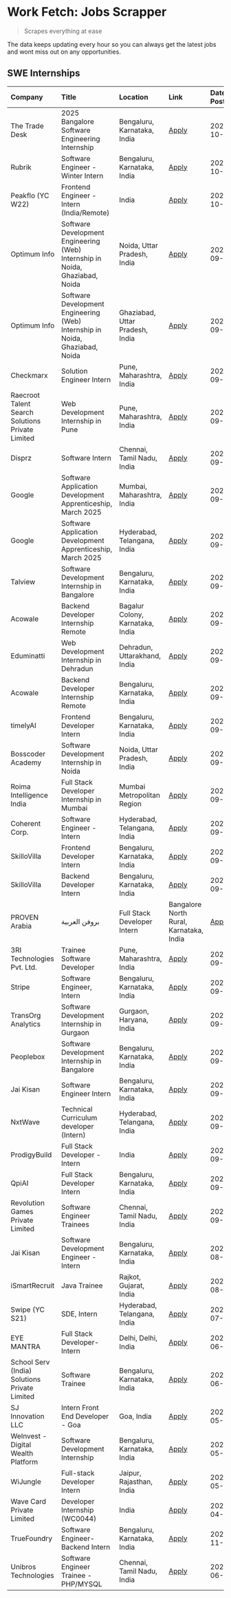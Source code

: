# Work Fetch: Jobs Scrapper
> Scrapes everything at ease

The data keeps updating every hour so you can always get the latest jobs and wont miss out on any opportunities.

## SWE Internships
<!--START_SECTION:workfetch-->
| Company                                          | Title                                                                        | Location                                | Link                                                                                                                                                                                                                                                                            | Date Posted   |
|:-------------------------------------------------|:-----------------------------------------------------------------------------|:----------------------------------------|:--------------------------------------------------------------------------------------------------------------------------------------------------------------------------------------------------------------------------------------------------------------------------------|:--------------|
| The Trade Desk                                   | 2025 Bangalore Software Engineering Internship                               | Bengaluru, Karnataka, India             | [Apply](https://in.linkedin.com/jobs/view/2025-bangalore-software-engineering-internship-at-the-trade-desk-3987456531?position=13&pageNum=0&refId=9TMRHFBf4yoxjWcX70qhQw%3D%3D&trackingId=mTDCEycSR69uUSjHSc%2FwxQ%3D%3D)                                                       | 2024-10-02    |
| Rubrik                                           | Software Engineer - Winter Intern                                            | Bengaluru, Karnataka, India             | [Apply](https://in.linkedin.com/jobs/view/software-engineer-winter-intern-at-rubrik-4006567784?position=20&pageNum=0&refId=9TMRHFBf4yoxjWcX70qhQw%3D%3D&trackingId=4FOu4GEFRMRWOVEGLrJwJg%3D%3D)                                                                                | 2024-10-02    |
| Peakflo (YC W22)                                 | Frontend Engineer - Intern (India/Remote)                                    | India                                   | [Apply](https://in.linkedin.com/jobs/view/frontend-engineer-intern-india-remote-at-peakflo-yc-w22-4037729755?position=17&pageNum=0&refId=9TMRHFBf4yoxjWcX70qhQw%3D%3D&trackingId=axvRXzgbZVfpDbIxM7fQNg%3D%3D)                                                                  | 2024-10-01    |
| Optimum Info                                     | Software Development Engineering (Web) Internship in Noida, Ghaziabad, Noida | Noida, Uttar Pradesh, India             | [Apply](https://in.linkedin.com/jobs/view/software-development-engineering-web-internship-in-noida-ghaziabad-noida-at-optimum-info-4037042231?position=5&pageNum=0&refId=9TMRHFBf4yoxjWcX70qhQw%3D%3D&trackingId=iZ8efx9g1PDQ4uNvB9Poew%3D%3D)                                  | 2024-09-27    |
| Optimum Info                                     | Software Development Engineering (Web) Internship in Noida, Ghaziabad, Noida | Ghaziabad, Uttar Pradesh, India         | [Apply](https://in.linkedin.com/jobs/view/software-development-engineering-web-internship-in-noida-ghaziabad-noida-at-optimum-info-4037041629?position=7&pageNum=0&refId=9TMRHFBf4yoxjWcX70qhQw%3D%3D&trackingId=F5HLibB%2BTtvFmJbEwQADYA%3D%3D)                                | 2024-09-27    |
| Checkmarx                                        | Solution Engineer Intern                                                     | Pune, Maharashtra, India                | [Apply](https://in.linkedin.com/jobs/view/solution-engineer-intern-at-checkmarx-4036405936?position=59&pageNum=0&refId=9TMRHFBf4yoxjWcX70qhQw%3D%3D&trackingId=w1Q%2BPKjfEhBy8wnT5VPitg%3D%3D)                                                                                  | 2024-09-27    |
| Raecroot Talent Search Solutions Private Limited | Web Development Internship in Pune                                           | Pune, Maharashtra, India                | [Apply](https://in.linkedin.com/jobs/view/web-development-internship-in-pune-at-raecroot-talent-search-solutions-private-limited-4034584677?position=47&pageNum=0&refId=9TMRHFBf4yoxjWcX70qhQw%3D%3D&trackingId=YtoPWdogXuigYvxkMqswcQ%3D%3D)                                   | 2024-09-26    |
| Disprz                                           | Software Intern                                                              | Chennai, Tamil Nadu, India              | [Apply](https://in.linkedin.com/jobs/view/software-intern-at-disprz-4034165337?position=60&pageNum=0&refId=9TMRHFBf4yoxjWcX70qhQw%3D%3D&trackingId=FxufF9gLNf5XTmzWqU8mkQ%3D%3D)                                                                                                | 2024-09-26    |
| Google                                           | Software Application Development Apprenticeship, March 2025                  | Mumbai, Maharashtra, India              | [Apply](https://in.linkedin.com/jobs/view/software-application-development-apprenticeship-march-2025-at-google-4032958573?position=2&pageNum=0&refId=9TMRHFBf4yoxjWcX70qhQw%3D%3D&trackingId=nVQLQEpLFOpy8zTm7nRR4Q%3D%3D)                                                      | 2024-09-24    |
| Google                                           | Software Application Development Apprenticeship, March 2025                  | Hyderabad, Telangana, India             | [Apply](https://in.linkedin.com/jobs/view/software-application-development-apprenticeship-march-2025-at-google-4032957528?position=3&pageNum=0&refId=9TMRHFBf4yoxjWcX70qhQw%3D%3D&trackingId=LEt1PieSgKFhXWb97PJIGg%3D%3D)                                                      | 2024-09-24    |
| Talview                                          | Software Development Internship in Bangalore                                 | Bengaluru, Karnataka, India             | [Apply](https://in.linkedin.com/jobs/view/software-development-internship-in-bangalore-at-talview-4033703077?position=10&pageNum=0&refId=9TMRHFBf4yoxjWcX70qhQw%3D%3D&trackingId=otDgdy%2FA0y0gWPKSIy8ftQ%3D%3D)                                                                | 2024-09-23    |
| Acowale                                          | Backend Developer Internship Remote                                          | Bagalur Colony, Karnataka, India        | [Apply](https://in.linkedin.com/jobs/view/backend-developer-internship-remote-at-acowale-4030088707?position=15&pageNum=0&refId=9TMRHFBf4yoxjWcX70qhQw%3D%3D&trackingId=nh3QFzc6hCTnA%2BUrGS1r8g%3D%3D)                                                                         | 2024-09-21    |
| Eduminatti                                       | Web Development Internship in Dehradun                                       | Dehradun, Uttarakhand, India            | [Apply](https://in.linkedin.com/jobs/view/web-development-internship-in-dehradun-at-eduminatti-4032105381?position=26&pageNum=0&refId=9TMRHFBf4yoxjWcX70qhQw%3D%3D&trackingId=R%2F071V0ek61qcS43gT0ZkQ%3D%3D)                                                                   | 2024-09-21    |
| Acowale                                          | Backend Developer Internship Remote                                          | Bengaluru, Karnataka, India             | [Apply](https://in.linkedin.com/jobs/view/backend-developer-internship-remote-at-acowale-4030975489?position=9&pageNum=0&refId=9TMRHFBf4yoxjWcX70qhQw%3D%3D&trackingId=xX83U%2BkWnTA7zaaGtSH5Bg%3D%3D)                                                                          | 2024-09-20    |
| timelyAI                                         | Frontend Developer Intern                                                    | Bengaluru, Karnataka, India             | [Apply](https://in.linkedin.com/jobs/view/frontend-developer-intern-at-timelyai-4030925040?position=14&pageNum=0&refId=9TMRHFBf4yoxjWcX70qhQw%3D%3D&trackingId=5OF%2Bsfcg3BoUp5USmnDcBw%3D%3D)                                                                                  | 2024-09-20    |
| Bosscoder Academy                                | Software Development Internship in Noida                                     | Noida, Uttar Pradesh, India             | [Apply](https://in.linkedin.com/jobs/view/software-development-internship-in-noida-at-bosscoder-academy-4031161323?position=16&pageNum=0&refId=9TMRHFBf4yoxjWcX70qhQw%3D%3D&trackingId=N0K8WsYBP66YQomyJsXGXg%3D%3D)                                                            | 2024-09-20    |
| Roima Intelligence India                         | Full Stack Developer Internship in Mumbai                                    | Mumbai Metropolitan Region              | [Apply](https://in.linkedin.com/jobs/view/full-stack-developer-internship-in-mumbai-at-roima-intelligence-india-4031159544?position=50&pageNum=0&refId=9TMRHFBf4yoxjWcX70qhQw%3D%3D&trackingId=Ln7%2FJRCTiSsteQYUxIwnrw%3D%3D)                                                  | 2024-09-20    |
| Coherent Corp.                                   | Software Engineer - Intern                                                   | Hyderabad, Telangana, India             | [Apply](https://in.linkedin.com/jobs/view/software-engineer-intern-at-coherent-corp-4029132427?position=19&pageNum=0&refId=9TMRHFBf4yoxjWcX70qhQw%3D%3D&trackingId=gRgMOOqqGVjuhggBKTQTUA%3D%3D)                                                                                | 2024-09-18    |
| SkilloVilla                                      | Frontend Developer Intern                                                    | Bengaluru, Karnataka, India             | [Apply](https://in.linkedin.com/jobs/view/frontend-developer-intern-at-skillovilla-4025873510?position=8&pageNum=0&refId=9TMRHFBf4yoxjWcX70qhQw%3D%3D&trackingId=snUoX0lgmyqUGTTAjKoc0Q%3D%3D)                                                                                  | 2024-09-17    |
| SkilloVilla                                      | Backend Developer Intern                                                     | Bengaluru, Karnataka, India             | [Apply](https://in.linkedin.com/jobs/view/backend-developer-intern-at-skillovilla-4025860894?position=11&pageNum=0&refId=9TMRHFBf4yoxjWcX70qhQw%3D%3D&trackingId=OelYBn4Cv3q3fh8WSTWoHQ%3D%3D)                                                                                  | 2024-09-17    |
| PROVEN Arabia | بروفن العربية                    | Full Stack Developer Intern                                                  | Bangalore North Rural, Karnataka, India | [Apply](https://in.linkedin.com/jobs/view/full-stack-developer-intern-at-proven-arabia-%D8%A8%D8%B1%D9%88%D9%81%D9%86-%D8%A7%D9%84%D8%B9%D8%B1%D8%A8%D9%8A%D8%A9-4028862862?position=56&pageNum=0&refId=9TMRHFBf4yoxjWcX70qhQw%3D%3D&trackingId=xeMsbmNexyFIfLaM%2BMarsA%3D%3D) | 2024-09-17    |
| 3RI Technologies Pvt. Ltd.                       | Trainee  Software Developer                                                  | Pune, Maharashtra, India                | [Apply](https://in.linkedin.com/jobs/view/trainee-software-developer-at-3ri-technologies-pvt-ltd-4026688364?position=25&pageNum=0&refId=9TMRHFBf4yoxjWcX70qhQw%3D%3D&trackingId=GsVmn%2FpVDy1yDVIH72T4Bg%3D%3D)                                                                 | 2024-09-15    |
| Stripe                                           | Software Engineer, Intern                                                    | Bengaluru, Karnataka, India             | [Apply](https://in.linkedin.com/jobs/view/software-engineer-intern-at-stripe-4008214242?position=4&pageNum=0&refId=9TMRHFBf4yoxjWcX70qhQw%3D%3D&trackingId=92KOUXdAIws0kIucvrRTXg%3D%3D)                                                                                        | 2024-09-13    |
| TransOrg Analytics                               | Software Development Internship in Gurgaon                                   | Gurgaon, Haryana, India                 | [Apply](https://in.linkedin.com/jobs/view/software-development-internship-in-gurgaon-at-transorg-analytics-4024791052?position=51&pageNum=0&refId=9TMRHFBf4yoxjWcX70qhQw%3D%3D&trackingId=YfiYS3VojWdCHoXqrFFZGQ%3D%3D)                                                         | 2024-09-12    |
| Peoplebox                                        | Software Development Internship in Bangalore                                 | Bengaluru, Karnataka, India             | [Apply](https://in.linkedin.com/jobs/view/software-development-internship-in-bangalore-at-peoplebox-4022411601?position=12&pageNum=0&refId=9TMRHFBf4yoxjWcX70qhQw%3D%3D&trackingId=ifbQYYOAx21gPRJhlFDCBw%3D%3D)                                                                | 2024-09-10    |
| Jai Kisan                                        | Software Engineer Intern                                                     | Bengaluru, Karnataka, India             | [Apply](https://in.linkedin.com/jobs/view/software-engineer-intern-at-jai-kisan-4024075360?position=36&pageNum=0&refId=9TMRHFBf4yoxjWcX70qhQw%3D%3D&trackingId=33OHSwerV3Yb2MMv6FFtqw%3D%3D)                                                                                    | 2024-09-09    |
| NxtWave                                          | Technical Curriculum developer (Intern)                                      | Hyderabad, Telangana, India             | [Apply](https://in.linkedin.com/jobs/view/technical-curriculum-developer-intern-at-nxtwave-4020462207?position=37&pageNum=0&refId=9TMRHFBf4yoxjWcX70qhQw%3D%3D&trackingId=lbYgANNud0qbFhRsXsCy6g%3D%3D)                                                                         | 2024-09-09    |
| ProdigyBuild                                     | Full Stack Developer - Intern                                                | India                                   | [Apply](https://in.linkedin.com/jobs/view/full-stack-developer-intern-at-prodigybuild-4019591942?position=45&pageNum=0&refId=9TMRHFBf4yoxjWcX70qhQw%3D%3D&trackingId=V4jYTlryOw01d6uxPTjKZQ%3D%3D)                                                                              | 2024-09-08    |
| QpiAI                                            | Full Stack Developer Intern                                                  | Bengaluru, Karnataka, India             | [Apply](https://in.linkedin.com/jobs/view/full-stack-developer-intern-at-qpiai-4017395346?position=30&pageNum=0&refId=9TMRHFBf4yoxjWcX70qhQw%3D%3D&trackingId=11E92xmCv8QHzmyDyrmFkA%3D%3D)                                                                                     | 2024-09-06    |
| Revolution Games Private Limited                 | Software Engineer Trainees                                                   | Chennai, Tamil Nadu, India              | [Apply](https://in.linkedin.com/jobs/view/software-engineer-trainees-at-revolution-games-private-limited-4015912927?position=28&pageNum=0&refId=9TMRHFBf4yoxjWcX70qhQw%3D%3D&trackingId=%2FgHAJWsQRBrXJOEfUwBSTg%3D%3D)                                                         | 2024-09-02    |
| Jai Kisan                                        | Software Development Engineer - Intern                                       | Bengaluru, Karnataka, India             | [Apply](https://in.linkedin.com/jobs/view/software-development-engineer-intern-at-jai-kisan-4027288169?position=24&pageNum=0&refId=9TMRHFBf4yoxjWcX70qhQw%3D%3D&trackingId=TQr26uRs%2F95WnOjKzg1Tcw%3D%3D)                                                                      | 2024-08-22    |
| iSmartRecruit                                    | Java Trainee                                                                 | Rajkot, Gujarat, India                  | [Apply](https://in.linkedin.com/jobs/view/java-trainee-at-ismartrecruit-3992301825?position=32&pageNum=0&refId=9TMRHFBf4yoxjWcX70qhQw%3D%3D&trackingId=0js12j569fZmRGV%2BC3IgTg%3D%3D)                                                                                          | 2024-08-06    |
| Swipe (YC S21)                                   | SDE, Intern                                                                  | Hyderabad, Telangana, India             | [Apply](https://in.linkedin.com/jobs/view/sde-intern-at-swipe-yc-s21-3980368092?position=38&pageNum=0&refId=9TMRHFBf4yoxjWcX70qhQw%3D%3D&trackingId=C7XiQktwoLiTGklD3MRf3w%3D%3D)                                                                                               | 2024-07-22    |
| EYE MANTRA                                       | Full Stack Developer- Intern                                                 | Delhi, Delhi, India                     | [Apply](https://in.linkedin.com/jobs/view/full-stack-developer-intern-at-eye-mantra-3960988037?position=44&pageNum=0&refId=9TMRHFBf4yoxjWcX70qhQw%3D%3D&trackingId=uqnv0kmR2YJ6zDucXCdPJg%3D%3D)                                                                                | 2024-06-28    |
| School Serv (India) Solutions Private Limited    | Software Trainee                                                             | Bengaluru, Karnataka, India             | [Apply](https://in.linkedin.com/jobs/view/software-trainee-at-school-serv-india-solutions-private-limited-3953917603?position=42&pageNum=0&refId=9TMRHFBf4yoxjWcX70qhQw%3D%3D&trackingId=xF84SZJ50WxB7sqfzzsRuA%3D%3D)                                                          | 2024-06-19    |
| SJ Innovation LLC                                | Intern Front End Developer - Goa                                             | Goa, India                              | [Apply](https://in.linkedin.com/jobs/view/intern-front-end-developer-goa-at-sj-innovation-llc-3931678611?position=21&pageNum=0&refId=9TMRHFBf4yoxjWcX70qhQw%3D%3D&trackingId=MfDxLXrypwTzWyErjgo18A%3D%3D)                                                                      | 2024-05-24    |
| WeInvest - Digital Wealth Platform               | Software Development Internship                                              | Bengaluru, Karnataka, India             | [Apply](https://in.linkedin.com/jobs/view/software-development-internship-at-weinvest-digital-wealth-platform-3912867225?position=6&pageNum=0&refId=9TMRHFBf4yoxjWcX70qhQw%3D%3D&trackingId=g%2B0AN30fOVPzKNOhvhX4CQ%3D%3D)                                                     | 2024-05-01    |
| WiJungle                                         | Full-stack Developer Intern                                                  | Jaipur, Rajasthan, India                | [Apply](https://in.linkedin.com/jobs/view/full-stack-developer-intern-at-wijungle-3912864543?position=58&pageNum=0&refId=9TMRHFBf4yoxjWcX70qhQw%3D%3D&trackingId=UHHZhZxTi%2F95VO4RLWdj5A%3D%3D)                                                                                | 2024-05-01    |
| Wave Card Private Limited                        | Developer Internship (WC0044)                                                | India                                   | [Apply](https://in.linkedin.com/jobs/view/developer-internship-wc0044-at-wave-card-private-limited-3900079966?position=43&pageNum=0&refId=9TMRHFBf4yoxjWcX70qhQw%3D%3D&trackingId=jk8eFOj%2BO%2BCvVmQpTbgcSw%3D%3D)                                                             | 2024-04-15    |
| TrueFoundry                                      | Software Engineer-Backend Intern                                             | Bengaluru, Karnataka, India             | [Apply](https://in.linkedin.com/jobs/view/software-engineer-backend-intern-at-truefoundry-3779508170?position=41&pageNum=0&refId=9TMRHFBf4yoxjWcX70qhQw%3D%3D&trackingId=HFjhikwWWxSNE0HWhamNSA%3D%3D)                                                                          | 2023-11-10    |
| Unibros Technologies                             | Software Engineer Trainee - PHP/MYSQL                                        | Chennai, Tamil Nadu, India              | [Apply](https://in.linkedin.com/jobs/view/software-engineer-trainee-php-mysql-at-unibros-technologies-3656599241?position=34&pageNum=0&refId=9TMRHFBf4yoxjWcX70qhQw%3D%3D&trackingId=l2K1Z3nvInUE7on0%2BqArFQ%3D%3D)                                                            | 2023-06-12    |
<!--END_SECTION:workfetch-->
